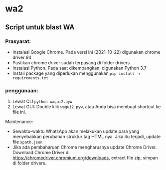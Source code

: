 # wa2
## Script untuk blast WA

### Prasyarat:
- Instalasi Google Chrome. Pada versi ini (2021-10-22) digunakan chrome driver 94 
- Pastikan chrome driver sudah terpasang di folder drivers
- Instalasi Python. Pada saat dikembangkan, digunakan Python 3.7
- Install package yang diperlukan menggunakan ```pip install -r requirements.txt```

### penggunaan:
1.  Lewat CLI
    ```python wagui2.pyw```
2.  Lewat GUI:
    Double klik ```wagui2.pyw```, atau Anda bisa membuat shortcut ke file ini.

Maintenance:
- Sewaktu-waktu WhatsApp akan melakukan update para yang menyebabkan perubahan struktur tag HTML nya. Jika itu terjadi, update file ```xpath.json```
- Jika ada pembaharuan Chrome mengharusnya update Chrome Driver. Download Chrome Driver di https://chromedriver.chromium.org/downloads, extract file zip, simpan di folder drivers.
